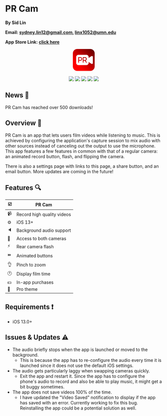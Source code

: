 # PR Cam

**By Sid Lin**

**Email: sydney.lin12@gmail.com, linx1052@umn.edu**

**App Store Link: [click here](https://apps.apple.com/us/app/pr-cam/id1493299604?ls=1)**

<p align="center">
<img src="PR Cam Rounded.png" width="70" height="70"/>
</p>

<p align="center">
  <img src="https://img.shields.io/badge/iOS-13.0%2B-blue"/>
  <img src="https://img.shields.io/badge/Swift-5.1-orange"/>
  <img src="https://img.shields.io/github/last-commit/sydneylin12/pr-cam"/>
  <img src="https://img.shields.io/github/repo-size/sydneylin12/pr-cam"/>
  <img src="https://img.shields.io/badge/Downloads-300%2B-brightgreen"/>
</p>

## News :tada:
PR Cam has reached over 500 downloads!

## Overview :page_with_curl:

PR Cam is an app that lets users film videos while listening to music. This is achieved by configuring the application's capture session to mix audio with other sources instead of canceling out the output to use the microphone. This app features a few features in common with that of a regular camera: an animated record button, flash, and flipping the camera.

There is also a settings page with links to this page, a share button, and an email button. More updates are coming in the future!

## Features :mag:

| :ballot_box_with_check: | PR Cam      
| -------------- | ---------------------
| :video_camera: | Record high quality videos             
| :gear:         | iOS 13+
| :speaker:      | Background audio support
| :repeat:       | Access to both cameras               
| :zap:          | Rear camera flash  
| :fast_forward: | Animated buttons
| :ok_hand:      | Pinch to zoom
| :clock1:       | Display film time
| :dollar:       | In-app purchases
| :red_circle:   | Pro theme


## Requirements :heavy_exclamation_mark:
* iOS 13.0+

## Issues & Updates :warning:
* The audio briefly stops when the app is launched or moved to the background. 
  - This is because the app has to re-configure the audio every time it is launched since it does not use the default iOS settings.
* The audio gets particularly laggy when swapping cameras quickly.
  - Exit the app and restart it. Since the app has to configure the phone's audio to record and also be able to play music, it might get a bit buggy sometimes.
* The app does not save videos 100% of the time.
  - I have updated the "Video Saved" notification to display if the app has saved with an error. Currently working to fix this bug. Reinstalling the app could be a potential solution as well.
